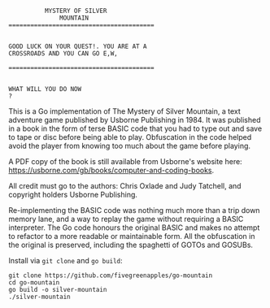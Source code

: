 ```
          MYSTERY OF SILVER
              MOUNTAIN
========================================


GOOD LUCK ON YOUR QUEST!. YOU ARE AT A
CROSSROADS AND YOU CAN GO E,W,

========================================


WHAT WILL YOU DO NOW 
?
```

This is a Go implementation of The Mystery of Silver Mountain, a text adventure game published by Usborne Publishing in 1984. It was published in a book in the form of terse BASIC code that you had to type out and save to tape or disc before being able to play. Obfuscation in the code helped avoid the player from knowing too much about the game before playing. 

A PDF copy of the book is still available from Usborne's website here: https://usborne.com/gb/books/computer-and-coding-books.

All credit must go to the authors: Chris Oxlade and Judy Tatchell, and copyright holders Usborne Publishing.

Re-implementing the BASIC code was nothing much more than a trip down memory lane, and a way to replay the game without requiring a BASIC interpreter. The Go code honours the original BASIC and makes no attempt to refactor to a more readable or maintainable form. All the obfuscation in the original is preserved, including the spaghetti of GOTOs and GOSUBs.

Install via `git clone` and `go build`:
```
git clone https://github.com/fivegreenapples/go-mountain
cd go-mountain
go build -o silver-mountain
./silver-mountain
```
